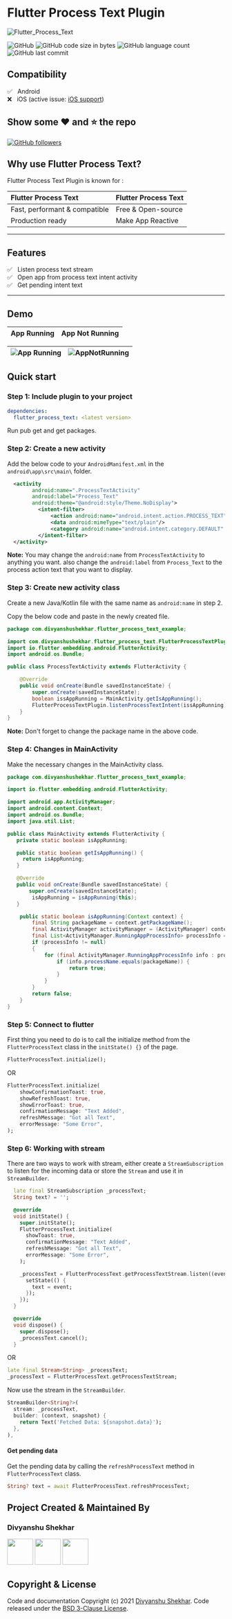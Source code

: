 # Flutter Process Text Plugin

<img src="https://i.imgur.com/6rTQCDc.png" title="Flutter_Process_Text" />

![GitHub](https://img.shields.io/github/license/DevsOnFlutter/flutter_process_text?label=License&style=plastic) ![GitHub code size in bytes](https://img.shields.io/github/languages/code-size/DevsOnFlutter/flutter_process_text?style=plastic) ![GitHub language count](https://img.shields.io/github/languages/count/DevsOnFlutter/flutter_process_text?style=plastic) ![GitHub last commit](https://img.shields.io/github/last-commit/DevsOnFlutter/flutter_process_text?style=plastic)

##  Compatibility

✅ &nbsp; Android </br>
❌ &nbsp; iOS (active issue: [iOS support](https://github.com/DevsOnFlutter/flutter_process_text/issues/2))

## Show some :heart: and :star: the repo

[![GitHub followers](https://img.shields.io/github/followers/divshekhar.svg?style=social&label=Follow)](https://github.com/divshekhar/)

## Why use Flutter Process Text?

Flutter Process Text Plugin is known for :

| Flutter Process Text                                 | Flutter Process Text                          |
| :--------------------------------- | :-------------------------- |
| Fast, performant & compatible | Free & Open-source     |
| Production ready          | Make App Reactive |

---

## Features

✅ &nbsp; Listen process text stream </br>
✅ &nbsp; Open app from process text intent activity </br>
✅ &nbsp; Get pending intent text </br>

---

## Demo

App Running | App Not Running
|---|---|


![App Running](https://media.giphy.com/media/omJKH5bAvrnlPB1nRd/giphy.gif) | ![AppNotRunning](https://media.giphy.com/media/6UFvIvZUxdn9oniTAH/giphy.gif)
|---|---|

## Quick start

### Step 1: Include plugin to your project

```yaml
dependencies:
  flutter_process_text: <latest version>
```

Run pub get and get packages.

### Step 2: Create a new activity

Add the below code to your `AndroidManifest.xml` in the `android\app\src\main\` folder.

```xml
  <activity 
        android:name=".ProcessTextActivity" 
        android:label="Process_Text"
        android:theme="@android:style/Theme.NoDisplay">
          <intent-filter>
              <action android:name="android.intent.action.PROCESS_TEXT" />
              <data android:mimeType="text/plain"/>
              <category android:name="android.intent.category.DEFAULT" />
          </intent-filter>
  </activity>
```

**Note:** You may change the `android:name` from `ProcessTextActivity` to anything you want. also change the `android:label` from `Process_Text` to the process action text that you want to display.

### Step 3: Create new activity class

Create a new Java/Kotlin file with the same name as  `android:name` in step 2.

Copy the below code and paste in the newly created file.

```java
package com.divyanshushekhar.flutter_process_text_example;

import com.divyanshushekhar.flutter_process_text.FlutterProcessTextPlugin;
import io.flutter.embedding.android.FlutterActivity;
import android.os.Bundle;

public class ProcessTextActivity extends FlutterActivity {

    @Override
    public void onCreate(Bundle savedInstanceState) {
        super.onCreate(savedInstanceState);
        boolean issAppRunning = MainActivity.getIsAppRunning();
        FlutterProcessTextPlugin.listenProcessTextIntent(issAppRunning);
    }
}
```

**Note:** Don't forget to change the package name in the above code.

### Step 4: Changes in MainActivity

Make the necessary changes in the MainActivity class.

```java
package com.divyanshushekhar.flutter_process_text_example;

import io.flutter.embedding.android.FlutterActivity;

import android.app.ActivityManager;
import android.content.Context;
import android.os.Bundle;
import java.util.List;

public class MainActivity extends FlutterActivity {
   private static boolean isAppRunning;

   public static boolean getIsAppRunning() {
     return isAppRunning;
   }

   @Override
   public void onCreate(Bundle savedInstanceState) {
       super.onCreate(savedInstanceState);
        isAppRunning = isAppRunning(this);
   }

    public static boolean isAppRunning(Context context) {
        final String packageName = context.getPackageName();
        final ActivityManager activityManager = (ActivityManager) context.getSystemService(Context.ACTIVITY_SERVICE);
        final List<ActivityManager.RunningAppProcessInfo> processInfo = activityManager.getRunningAppProcesses();
        if (processInfo != null)
        {
            for (final ActivityManager.RunningAppProcessInfo info : processInfo) {
                if (info.processName.equals(packageName)) {
                    return true;
                }
            }
        }
        return false;
    }
}
```

### Step 5: Connect to flutter

First thing you need to do is to call the initialize method from the `FlutterProcessText` class in the `initState() {}` of the page.

```dart
FlutterProcessText.initialize();
```

OR

```dart
FlutterProcessText.initialize(
    showConfirmationToast: true,
    showRefreshToast: true,
    showErrorToast: true,
    confirmationMessage: "Text Added",
    refreshMessage: "Got all Text",
    errorMessage: "Some Error",
);
```

### Step 6: Working with stream

There are two ways to work with stream, either create a `StreamSubscription` to listen for the incoming data or store the `Stream` and use it in `StreamBuilder`.

```dart
  late final StreamSubscription _processText;
  String text? = '';

  @override
  void initState() {
    super.initState();
    FlutterProcessText.initialize(
      showToast: true,
      confirmationMessage: "Text Added",
      refreshMessage: "Got all Text",
      errorMessage: "Some Error",
    );

    _processText = FlutterProcessText.getProcessTextStream.listen((event) {
      setState(() {
        text = event;
      });
    });
  }

  @override
  void dispose() {
    super.dispose();
    _processText.cancel();
  }
```

OR

```dart
late final Stream<String> _processText;
_processText = FlutterProcessText.getProcessTextStream;
```

Now use the stream in the `StreamBuilder`.

```dart
StreamBuilder<String?>(
  stream: _processText,
  builder: (context, snapshot) {
    return Text('Fetched Data: ${snapshot.data}');
  },
),
```

#### Get pending data

Get the pending data by calling the `refreshProcessText` method in `FlutterProcessText` class.

```dart
String? text = await FlutterProcessText.refreshProcessText;
```

## Project Created & Maintained By

### Divyanshu Shekhar

<a href="https://twitter.com/dshekhar17"><img src="https://github.com/aritraroy/social-icons/blob/master/twitter-icon.png?raw=true" width="60"></a> <a href="https://in.linkedin.com/in/divyanshu-shekhar-a8a04a162"><img src="https://github.com/aritraroy/social-icons/blob/master/linkedin-icon.png?raw=true" width="60"></a> <a href="https://instagram.com/dshekhar17"><img src="https://github.com/aritraroy/social-icons/blob/master/instagram-icon.png?raw=true" width="60"></a>

## Copyright & License

Code and documentation Copyright (c) 2021 [Divyanshu Shekhar](https://divyanshushekhar.com). Code released under the [BSD 3-Clause License](./LICENSE).
